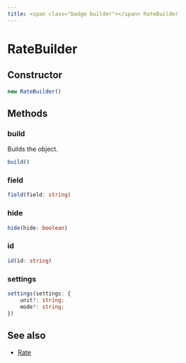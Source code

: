 ```yaml
---
title: <span class="badge builder"></span> RateBuilder
---
```

# <span class="badge builder"></span> RateBuilder

## Constructor

```typescript
new RateBuilder()
```
## Methods

### <span class="badge object-method"></span> build

Builds the object.

```typescript
build()
```

### <span class="badge object-method"></span> field

```typescript
field(field: string)
```

### <span class="badge object-method"></span> hide

```typescript
hide(hide: boolean)
```

### <span class="badge object-method"></span> id

```typescript
id(id: string)
```

### <span class="badge object-method"></span> settings

```typescript
settings(settings: {
	unit?: string;
	mode?: string;
})
```

## See also

 * <span class="badge object-type-interface"></span> [Rate](./object-Rate.md)
